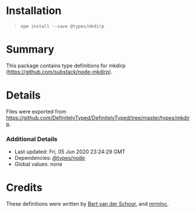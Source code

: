 # Installation
> `npm install --save @types/mkdirp`

# Summary
This package contains type definitions for mkdirp (https://github.com/substack/node-mkdirp).

# Details
Files were exported from https://github.com/DefinitelyTyped/DefinitelyTyped/tree/master/types/mkdirp.

### Additional Details
 * Last updated: Fri, 05 Jun 2020 23:24:29 GMT
 * Dependencies: [@types/node](https://npmjs.com/package/@types/node)
 * Global values: none

# Credits
These definitions were written by [Bart van der Schoor](https://github.com/Bartvds), and [mrmlnc](https://github.com/mrmlnc).
